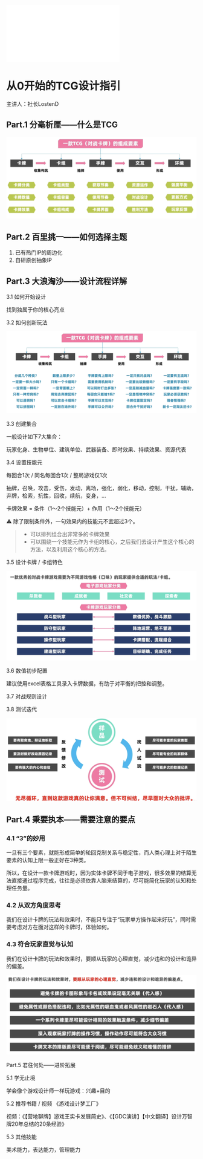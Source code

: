 <iframe src="//player.bilibili.com/player.html?isOutside=true&aid=1156072948&bvid=BV16Z421K7TV&cid=1615881195&p=1" scrolling="no" border="0" frameborder="no" framespacing="0" allowfullscreen="true"></iframe>

# 从0开始的TCG设计指引

主讲人：社长LostenD

## Part.1 分毫析厘——什么是TCG

<img src="./imgs/image-20241226194215071.png" alt="image-20241226194215071" style="zoom:50%;" />

## Part.2 百里挑一——如何选择主题

1. 已有热门IP的周边化
2. 自研原创抽象IP

## Part.3 大浪淘沙——设计流程详解

3.1 如何开始设计

找到独属于你的核心亮点

3.2 如何创新玩法

<img src="./imgs/image-20241226201003301.png" alt="image-20241226201003301" style="zoom:50%;" />

3.3 创建集合

一般设计如下7大集合：

玩家化身、生物单位、建筑单位、武器装备、即时效果、持续效果、资源代表

3.4 设置技能元

每回合1次 / 同名每回合1次 / 整局游戏仅1次

抽牌，召唤，攻击，受伤，发动，离场，强化，弱化，移动，控制，干扰，辅助，弃牌，检索，抗性，回收，续航，变身，...

卡牌效果 = 条件（1～2个技能元）+ 作用（1～2个技能元）

:warning: 除了限制条件外，一句效果内的技能元不宜超过3个。

> - 可以排列组合出非常多的卡牌效果
> - 可以围绕一个技能元作为卡组的核心，之后我们去设计产生这个核心的方法，以及利用这个核心的方法。

3.5 设计卡牌 / 卡组特色

<img src="./imgs/image-20241226203641478.png" alt="image-20241226203641478" style="zoom:50%;" />

3.6 数值初步配置

建议使用excel表格工具录入卡牌数据，有助于对平衡的把控和调整。

3.7 对战规则设计

3.8 测试迭代

<img src="./imgs/image-20241226205259257.png" alt="image-20241226205259257" style="zoom:50%;" />

## Part.4 秉要执本——需要注意的要点

### 4.1 “3”的妙用

一旦有三个要素，就能形成简单的轮回克制关系与稳定性，而人类心理上对于陌生要素的认知上限一般正好在3种类。

所以，在设计一款卡牌游戏时，因为实体卡牌不同于电子游戏，很多效果的结算无法直接通过程序完成，往往是必须依靠人脑来结算的，尽可能简化玩家的认知和处理任务量。

### 4.2 从双方角度思考

我们在设计卡牌的玩法和效果时，不能只专注于“玩家单方操作起来好玩”，同时需要考虑对方在面对这样的卡牌时，体验如何。

### 4.3 符合玩家直觉与认知

我们在设计卡牌的玩法和效果时，要顺从玩家的心理直觉，减少违和的设计和诡异的偏差。

<img src="./imgs/image-20241227120033781.png" alt="image-20241227120033781" style="zoom:50%;" />

Part.5 君往何处——进阶拓展

5.1 学无止境

学会像个游戏设计师一样玩游戏：兴趣+目的

5.2 推荐书籍 / 视频
《游戏设计梦工厂》

视频：《【营地聊牌】游戏王实卡发展简史》、《【GDC演讲】【中文翻译】设计万智牌20年总结的20条经验》

5.3 其他技能

美术能力，表达能力，管理能力

